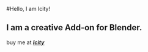 #Hello, I am Icity!
## **I am a creative Add-on for Blender.**
buy me at ***[Icity](https://blendermarket.com/products/icity)***
